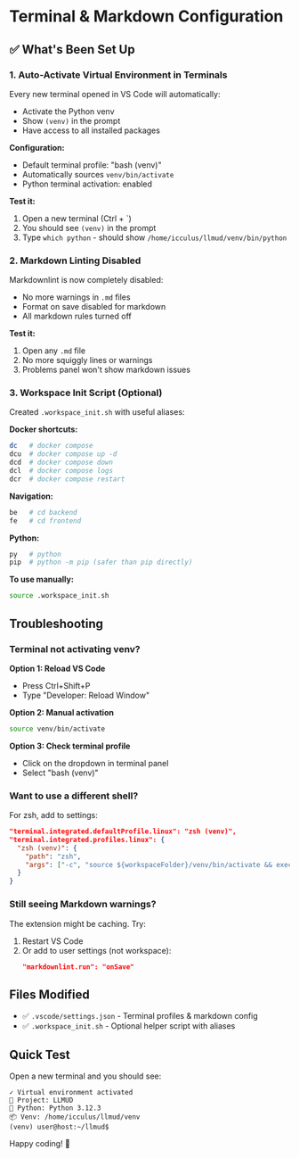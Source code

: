 # Terminal & Markdown Configuration

## ✅ What's Been Set Up

### 1. Auto-Activate Virtual Environment in Terminals

Every new terminal opened in VS Code will automatically:
- Activate the Python venv
- Show `(venv)` in the prompt
- Have access to all installed packages

**Configuration:**
- Default terminal profile: "bash (venv)"
- Automatically sources `venv/bin/activate`
- Python terminal activation: enabled

**Test it:**
1. Open a new terminal (Ctrl + `)
2. You should see `(venv)` in the prompt
3. Type `which python` - should show `/home/icculus/llmud/venv/bin/python`

### 2. Markdown Linting Disabled

Markdownlint is now completely disabled:
- No more warnings in `.md` files
- Format on save disabled for markdown
- All markdown rules turned off

**Test it:**
1. Open any `.md` file
2. No more squiggly lines or warnings
3. Problems panel won't show markdown issues

### 3. Workspace Init Script (Optional)

Created `.workspace_init.sh` with useful aliases:

**Docker shortcuts:**
```bash
dc   # docker compose
dcu  # docker compose up -d
dcd  # docker compose down
dcl  # docker compose logs
dcr  # docker compose restart
```

**Navigation:**
```bash
be   # cd backend
fe   # cd frontend
```

**Python:**
```bash
py   # python
pip  # python -m pip (safer than pip directly)
```

**To use manually:**
```bash
source .workspace_init.sh
```

## Troubleshooting

### Terminal not activating venv?

**Option 1: Reload VS Code**
- Press Ctrl+Shift+P
- Type "Developer: Reload Window"

**Option 2: Manual activation**
```bash
source venv/bin/activate
```

**Option 3: Check terminal profile**
- Click on the dropdown in terminal panel
- Select "bash (venv)"

### Want to use a different shell?

For zsh, add to settings:
```json
"terminal.integrated.defaultProfile.linux": "zsh (venv)",
"terminal.integrated.profiles.linux": {
  "zsh (venv)": {
    "path": "zsh",
    "args": ["-c", "source ${workspaceFolder}/venv/bin/activate && exec zsh"]
  }
}
```

### Still seeing Markdown warnings?

The extension might be caching. Try:
1. Restart VS Code
2. Or add to user settings (not workspace):
   ```json
   "markdownlint.run": "onSave"
   ```

## Files Modified

- ✅ `.vscode/settings.json` - Terminal profiles & markdown config
- ✅ `.workspace_init.sh` - Optional helper script with aliases

## Quick Test

Open a new terminal and you should see:
```
✓ Virtual environment activated
📁 Project: LLMUD
🐍 Python: Python 3.12.3
📦 Venv: /home/icculus/llmud/venv
(venv) user@host:~/llmud$
```

Happy coding! 🚀
